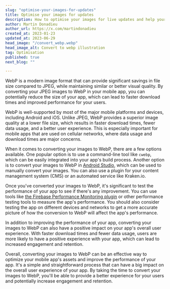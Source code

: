 ```yaml
---
slug: "optimise-your-images-for-updates"
title: Optimise your images for updates
description: How to optimise your images for live updates and help your user get updates faster.
author: Martin Donadieu
author_url: https://x.com/martindonadieu
created_at: 2023-01-23
updated_at: 2023-06-29
head_image: "/convert_webp.webp"
head_image_alt: Convert to webp illustration
tag: Optimisation
published: true
next_blog: ""

---
```


WebP is a modern image format that can provide significant savings in file size compared to JPEG, while maintaining similar or better visual quality. By converting your JPEG images to WebP in your mobile app, you can potentially reduce the size of your app, which can lead to faster download times and improved performance for your users.

WebP is well-supported by most of the major mobile platforms and devices, including Android and iOS. Unlike JPEG, WebP provides a superior image quality at a lower file size, which results in faster download times, fewer data usage, and a better user experience. This is especially important for mobile apps that are used on cellular networks, where data usage and download times are major concerns.

When it comes to converting your images to WebP, there are a few options available. One popular option is to use a command-line tool like `cwebp`, which can be easily integrated into your app's build process. Another option is to convert your images to WebP in [Android Studio](https://sites.google.com/a/android.com/tools/tech-docs/webp), which can be used to manually convert your images. You can also use a plugin for your content management system (CMS) or an automated service like Kraken.io.

Once you've converted your images to WebP, it's significant to test the performance of your app to see if there's any improvement. You can use tools like [the Firebase Performance Monitoring plugin](https://github.com/capawesome-team/capacitor-firebase/tree/main/packages/performance) or other performance testing tools to measure the app's performance. You should also consider testing the app on different devices and networks to get a more accurate picture of how the conversion to WebP will affect the app's performance.

In addition to improving the performance of your app, converting your images to WebP can also have a positive impact on your app's overall user experience. With faster download times and fewer data usage, users are more likely to have a positive experience with your app, which can lead to increased engagement and retention.

Overall, converting your images to WebP can be an effective way to optimize your mobile app's assets and improve the performance of your app. It's a simple and straightforward process that can have a big impact on the overall user experience of your app. By taking the time to convert your images to WebP, you'll be able to provide a better experience for your users and potentially increase engagement and retention.

